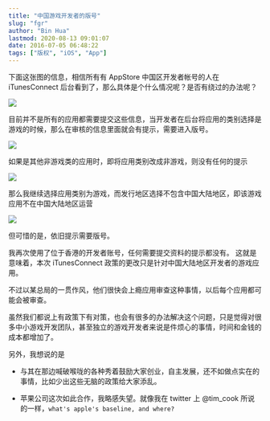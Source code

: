 ```yaml
---
title: "中国游戏开发者的版号"
slug: "fgr"
author: "Bin Hua"
lastmod: 2020-08-13 09:01:07
date: 2016-07-05 06:48:22
tags: ["版权", "iOS", "App"]
---
```


下面这张图的信息，相信所有有 AppStore 中国区开发者帐号的人在 iTunesConnect 后台看到了，那么具体是个什么情况呢？是否有绕过的办法呢？

![](/imgs/fgr_01.png)

目前并不是所有的应用都需要提交这些信息，当开发者在后台将应用的类别选择是游戏的时候，那么在审核的信息里面就会有提示，需要进入版号。

![](/imgs/fgr_02.png)

如果是其他非游戏类的应用时，即将应用类别改成非游戏，则没有任何的提示

![](/imgs/fgr_04.png)

那么我继续选择应用类别为游戏，而发行地区选择不包含中国大陆地区，即该游戏应用不在中国大陆地区运营

![](/imgs/fgr_04.png)

但可惜的是，依旧提示需要版号。

我再次使用了位于香港的开发者账号，任何需要提交资料的提示都没有。
这就是意味着，本次 iTunesConnect 政策的更改只是针对中国大陆地区开发者的游戏应用。

不过以某总局的一贯作风，他们很快会上瘾应用审查这种事情，以后每个应用都可能会被审查。

虽然我们都说上有政策下有对策，也会有很多的办法解决这个问题，只是觉得对很多中小游戏开发团队，甚至独立的游戏开发者来说是件烦心的事情，时间和金钱的成本都增加了。

另外，我想说的是

- 与其在那边喊破喉咙的各种秀着鼓励大家创业，自主发展，还不如做点实在的事情，比如少出这些无脑的政策给大家添乱。

- 苹果公司这次如此合作，我略感失望。就像我在 twitter 上 @tim_cook 所说的一样，`what's apple's baseline, and where?` 